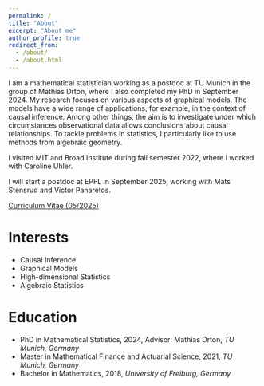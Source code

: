 ```yaml
---
permalink: /
title: "About"
excerpt: "About me"
author_profile: true
redirect_from: 
  - /about/
  - /about.html
---
```


I am a mathematical statistician working as a postdoc at TU Munich in the group of Mathias Drton, where I also completed my PhD in September 2024. My research focuses on various aspects of graphical models. The models have a wide range of applications, for example, in the context of causal inference. Among other things, the aim is to investigate under which circumstances observational data allows conclusions about causal relationships. To tackle problems in statistics, I particularly like to use methods from algebraic geometry.

I visited MIT and Broad Institute during fall semester 2022, where I worked with Caroline Uhler.

I will start a postdoc at EPFL in September 2025, working with Mats Stensrud and Victor Panaretos.

[Curriculum Vitae (05/2025)](https://nilssturma.github.io/files/cv.pdf)

Interests
======
* Causal Inference
* Graphical Models
* High-dimensional Statistics
* Algebraic Statistics

Education
======
* PhD in Mathematical Statistics, 2024, Advisor: Mathias Drton, *TU Munich, Germany*
* Master in Mathematical Finance and Actuarial Science, 2021, *TU Munich, Germany*
* Bachelor in Mathematics, 2018, *University of Freiburg, Germany*
